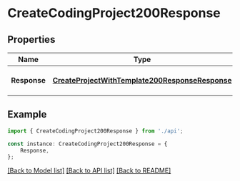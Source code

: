 # CreateCodingProject200Response


## Properties

Name | Type | Description | Notes
------------ | ------------- | ------------- | -------------
**Response** | [**CreateProjectWithTemplate200ResponseResponse**](CreateProjectWithTemplate200ResponseResponse.md) |  | [optional] [default to undefined]

## Example

```typescript
import { CreateCodingProject200Response } from './api';

const instance: CreateCodingProject200Response = {
    Response,
};
```

[[Back to Model list]](../README.md#documentation-for-models) [[Back to API list]](../README.md#documentation-for-api-endpoints) [[Back to README]](../README.md)
